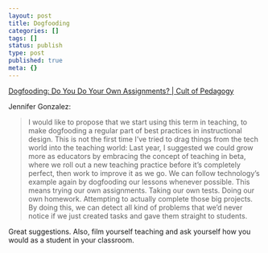 ```yaml
---
layout: post
title: Dogfooding
categories: []
tags: []
status: publish
type: post
published: true
meta: {}
---
```


[Dogfooding: Do You Do Your Own Assignments? | Cult of Pedagogy](http://www.cultofpedagogy.com/dogfooding/)


Jennifer Gonzalez:


>I would like to propose that we start using this term in teaching, to make dogfooding a regular part of best practices in instructional design. This is not the first time I’ve tried to drag things from the tech world into the teaching world: Last year, I suggested we could grow more as educators by embracing the concept of teaching in beta, where we roll out a new teaching practice before it’s completely perfect, then work to improve it as we go. We can follow technology’s example again by dogfooding our lessons whenever possible. This means trying our own assignments. Taking our own tests. Doing our own homework. Attempting to actually complete those big projects. By doing this, we can detect all kind of problems that we’d never notice if we just created tasks and gave them straight to students.



Great suggestions. Also, film yourself teaching and ask yourself how you would as a student in your classroom.
